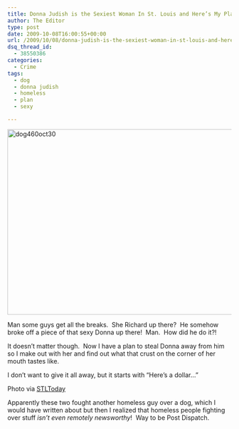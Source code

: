 ```yaml
---
title: Donna Judish is the Sexiest Woman In St. Louis and Here’s My Plan to Get Her
author: The Editor
type: post
date: 2009-10-08T16:00:55+00:00
url: /2009/10/08/donna-judish-is-the-sexiest-woman-in-st-louis-and-heres-my-plan-to-get-her/
dsq_thread_id:
  - 38550386
categories:
  - Crime
tags:
  - dog
  - donna judish
  - homeless
  - plan
  - sexy

---
```

[<img class="aligncenter size-full wp-image-1924" title="dog460oct30" src="http://punchingkitty.com/wp-content/uploads/2009/10/dog460oct30.jpg" alt="dog460oct30" width="600" height="417" srcset="http://media.punchingkitty.com/wordpress/2009/10/dog460oct30.jpg 600w, http://media.punchingkitty.com/wordpress/2009/10/dog460oct30-300x208.jpg 300w" sizes="(max-width: 600px) 100vw, 600px" />][1]

Man some guys get all the breaks.  She Richard up there?  He somehow broke off a piece of that sexy Donna up there!  Man.  How did he do it?!

It doesn&#8217;t matter though.  Now I have a plan to steal Donna away from him so I make out with her and find out what that crust on the corner of her mouth tastes like.

I don&#8217;t want to give it all away, but it starts with &#8220;Here&#8217;s a dollar&#8230;&#8221;

Photo via [STLToday][2]

Apparently these two fought another homeless guy over a dog, which I would have written about but then I realized that homeless people fighting over stuff _isn&#8217;t even remotely newsworthy_!  Way to be Post Dispatch.

 [1]: http://punchingkitty.com/wp-content/uploads/2009/10/dog460oct30.jpg
 [2]: http://www.stltoday.com/stltoday/news/stories.nsf/stcharles/story/D2E7C0E02E2463EE86257648000D7A18?OpenDocument